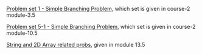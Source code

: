 [Problem set 1 - Simple Branching Problem](https://drive.google.com/file/d/1CE61LgnKFk0TNbmPt459Li1D_KFWHxVz/view), which set is given in course-2 module-3.5 

[Problem set 5-1 - Simple Branching Problem](https://drive.google.com/file/d/1RHQT9LuXOhNkW3NCGQ8FRldBuB73Ofek/view), which set is given in course-2 module-10.5 

[String and 2D Array related probs](https://drive.google.com/file/d/1X-TdJp5hRyvR3iWGXPS8N2YfhUbwZ6FK/view), given in module 13.5